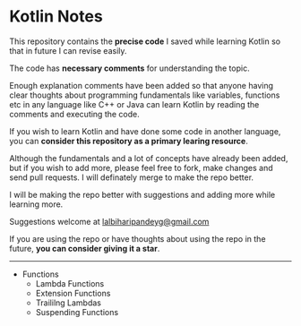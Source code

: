 # Kotlin Notes
This repository contains the **precise code** I saved while learning Kotlin so that in future I can revise easily.  
  
The code has **necessary comments** for understanding the topic.
  
Enough explanation comments have been added so that anyone having clear thoughts about programming fundamentals like variables, functions etc in any language like C++ or Java can learn Kotlin by reading the comments and executing the code.  
  
If you wish to learn Kotlin and have done some code in another language, you can **consider this repository as a primary learing resource**. 
  
Although the fundamentals and a lot of concepts have already been added, but if you wish to add more, please feel free to fork, make changes and send pull requests.
I will definately merge to make the repo better.

I will be making the repo better with suggestions and adding more while learning more.  
  
Suggestions welcome at lalbiharipandeyg@gmail.com

If you are using the repo or have thoughts about using the repo in the future, **you can consider giving it a star**.
<hr>

- Functions
  * Lambda Functions
  * Extension Functions
  * Traililng Lambdas
  * Suspending Functions
